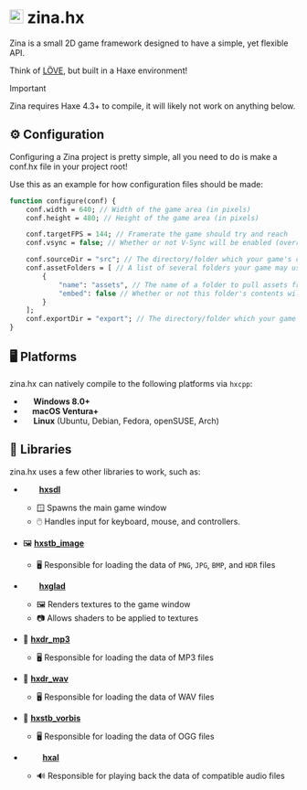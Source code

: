 # <img src="https://raw.githubusercontent.com/zina-framework/.github/refs/heads/main/profile/zina_no_bg_shadowless.png" alt="zina.hx logo" width="24" /> zina.hx
Zina is a small 2D game framework designed to have a simple, yet flexible API.

Think of [LÖVE](https://love2d.org/), but built in a Haxe environment!

> [!IMPORTANT]
> Zina requires Haxe 4.3+ to compile, it will likely not work on anything below.

## ⚙️ Configuration
Configuring a Zina project is pretty simple, all you need
to do is make a conf.hx file in your project root!

Use this as an example for how configuration files should be made:
```haxe
function configure(conf) {
    conf.width = 640; // Width of the game area (in pixels)
    conf.height = 480; // Height of the game area (in pixels)

    conf.targetFPS = 144; // Framerate the game should try and reach
    conf.vsync = false; // Whether or not V-Sync will be enabled (overrides `targetFPS`)

    conf.sourceDir = "src"; // The directory/folder which your game's code resides in
    conf.assetFolders = [ // A list of several folders your game may use to hold assets
        {
            "name": "assets", // The name of a folder to pull assets from
            "embed": false // Whether or not this folder's contents will be embedded into the final executable
        }
    ];
    conf.exportDir = "export"; // The directory/folder which your game will export to
}
```

## 🖥 Platforms
zina.hx can natively compile to the following platforms via `hxcpp`:

- <img src="https://upload.wikimedia.org/wikipedia/commons/5/5f/Windows_logo_-_2012.svg" width="14" height="14" /> **Windows 8.0+**
- <img src="https://upload.wikimedia.org/wikipedia/commons/1/1b/Apple_logo_grey.svg" width="12" height="14" /> **macOS Ventura+**
- <img src="https://upload.wikimedia.org/wikipedia/commons/3/35/Tux.svg" width="14" height="14" /> **Linux** (Ubuntu, Debian, Fedora, openSUSE, Arch)

## 🧱 Libraries
zina.hx uses a few other libraries to work, such as:

- <img src="https://upload.wikimedia.org/wikipedia/commons/1/16/Simple_DirectMedia_Layer%2C_Logo.svg" width="24" height="14" /> **[hxsdl](https://github.com/swordcube/hxsdl)**
  - 🪟 Spawns the main game window
  - 🖱️ Handles input for keyboard, mouse, and controllers.

- 🖼️ **[hxstb_image](https://github.com/swordcube/hxstb_image)**
  - 🖥 Responsible for loading the data of `PNG`, `JPG`, `BMP`, and `HDR` files

- <img src="https://upload.wikimedia.org/wikipedia/commons/e/e9/Opengl-logo.svg" width="24" height="14" /> **[hxglad](https://github.com/swordcube/hxglad)**
  - 🖼️ Renders textures to the game window
  - 📷 Allows shaders to be applied to textures

- 🎵 **[hxdr_mp3](https://github.com/swordcube/hxdr_mp3)**
  - 🖥 Responsible for loading the data of MP3 files

- 🎵 **[hxdr_wav](https://github.com/swordcube/hxdr_wav)**
  - 🖥 Responsible for loading the data of WAV files

- 🎵 **[hxstb_vorbis](https://github.com/swordcube/hxstb_vorbis)**
  - 🖥 Responsible for loading the data of OGG files

- <img src="https://upload.wikimedia.org/wikipedia/en/thumb/1/1f/OpenAL_logo.svg/1280px-OpenAL_logo.svg.png" width="30" height="14" /> **[hxal](https://github.com/swordcube/hxal)**
  - 🔊 Responsible for playing back the data of compatible audio files

